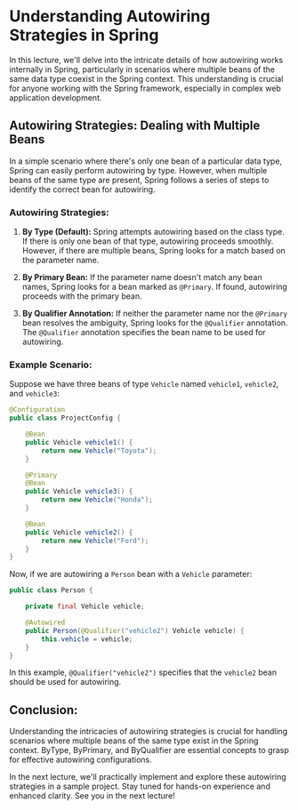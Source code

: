 # Understanding Autowiring Strategies in Spring

In this lecture, we'll delve into the intricate details of how autowiring works internally in Spring, particularly in scenarios where multiple beans of the same data type coexist in the Spring context. This understanding is crucial for anyone working with the Spring framework, especially in complex web application development.

## Autowiring Strategies: Dealing with Multiple Beans

In a simple scenario where there's only one bean of a particular data type, Spring can easily perform autowiring by type. However, when multiple beans of the same type are present, Spring follows a series of steps to identify the correct bean for autowiring.

### Autowiring Strategies:

1. **By Type (Default):** Spring attempts autowiring based on the class type. If there is only one bean of that type, autowiring proceeds smoothly. However, if there are multiple beans, Spring looks for a match based on the parameter name.

2. **By Primary Bean:** If the parameter name doesn't match any bean names, Spring looks for a bean marked as `@Primary`. If found, autowiring proceeds with the primary bean.

3. **By Qualifier Annotation:** If neither the parameter name nor the `@Primary` bean resolves the ambiguity, Spring looks for the `@Qualifier` annotation. The `@Qualifier` annotation specifies the bean name to be used for autowiring.

### Example Scenario:

Suppose we have three beans of type `Vehicle` named `vehicle1`, `vehicle2`, and `vehicle3`:

```java
@Configuration
public class ProjectConfig {

    @Bean
    public Vehicle vehicle1() {
        return new Vehicle("Toyota");
    }

    @Primary
    @Bean
    public Vehicle vehicle3() {
        return new Vehicle("Honda");
    }

    @Bean
    public Vehicle vehicle2() {
        return new Vehicle("Ford");
    }
}
```

Now, if we are autowiring a `Person` bean with a `Vehicle` parameter:

```java
public class Person {

    private final Vehicle vehicle;

    @Autowired
    public Person(@Qualifier("vehicle2") Vehicle vehicle) {
        this.vehicle = vehicle;
    }
}
```

In this example, `@Qualifier("vehicle2")` specifies that the `vehicle2` bean should be used for autowiring.

## Conclusion:

Understanding the intricacies of autowiring strategies is crucial for handling scenarios where multiple beans of the same type exist in the Spring context. ByType, ByPrimary, and ByQualifier are essential concepts to grasp for effective autowiring configurations.

In the next lecture, we'll practically implement and explore these autowiring strategies in a sample project. Stay tuned for hands-on experience and enhanced clarity. See you in the next lecture!